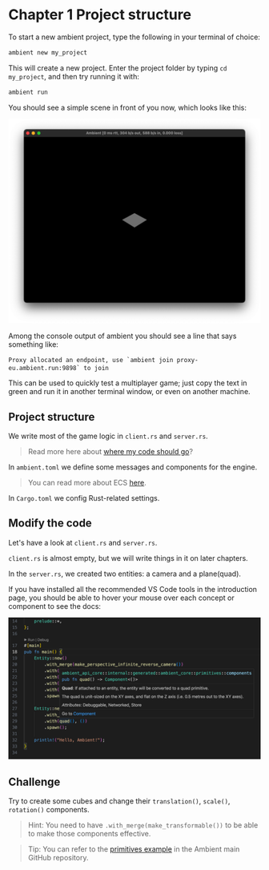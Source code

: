 # Chapter 1 Project structure

To start a new ambient project, type the following in your terminal of choice:

```sh
ambient new my_project
```

This will create a new project. Enter the project folder by typing `cd my_project`, and then try running it with:

```sh
ambient run
```

You should see a simple scene in front of you now, which looks like this:

![Ambient window](template.png)

Among the console output of ambient you should see a line that says something like:

```
Proxy allocated an endpoint, use `ambient join proxy-eu.ambient.run:9898` to join
```

This can be used to quickly test a multiplayer game; just copy the text in green and run it in another terminal window,
or even on another machine.

## Project structure

We write most of the game logic in `client.rs` and `server.rs`.

> Read more here about [where my code should go](https://ambientrun.github.io/Ambient/reference/faq.html#should-my-code-go-on-the-client-or-the-server)?

In `ambient.toml` we define some messages and components for the engine.

> You can read more about ECS [here](https://ambientrun.github.io/Ambient/reference/ecs.html).

In `Cargo.toml` we config Rust-related settings.

## Modify the code

Let's have a look at `client.rs` and `server.rs`.

`client.rs` is almost empty, but we will write things in it on later chapters.

In the `server.rs`, we created two entities: a camera and a plane(quad).

If you have installed all the recommended VS Code tools in the introduction page, you should be able to hover your mouse over each concept or component to see the docs:

![Code hint](hint.png)

## Challenge

Try to create some cubes and change their `translation()`, `scale()`, `rotation()` components.

> Hint: You need to have `.with_merge(make_transformable())` to be able to make those components effective.

> Tip: You can refer to the [primitives example](https://github.com/AmbientRun/Ambient/blob/main/guest/rust/examples/basics/primitives/src/server.rs) in the Ambient main GitHub repository.
